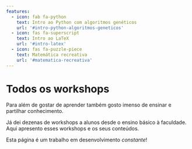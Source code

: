 ```yaml
---
features:
  - icon: fab fa-python
    text: Intro ao Python com algoritmos genéticos
    url: '#intro-python-algoritmos-geneticos'
  - icon: fas fa-superscript
    text: Intro ao LaTeX
    url: '#intro-latex'
  - icon: fas fa-puzzle-piece
    text: Matemática recreativa
    url: '#matematica-recreativa'
---
```


# Todos os workshops

Para além de gostar de aprender também gosto imenso de ensinar e partilhar conhecimento.

Já dei dezenas de workshops a alunos desde o ensino básico à faculdade. Aqui apresento esses workshops e os seus conteúdos.

Esta página é um trabalho em desenvolvimento _constante_!

